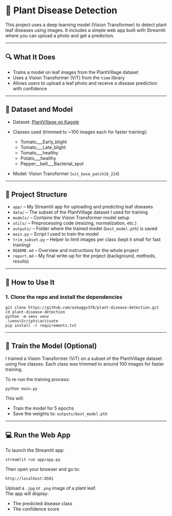 # 🌿 Plant Disease Detection

This project uses a deep learning model (Vision Transformer) to detect plant leaf diseases using images. It includes a simple web app built with Streamlit where you can upload a photo and get a prediction.

---

## 🔍 What It Does

- Trains a model on leaf images from the PlantVillage dataset
- Uses a Vision Transformer (ViT) from the `timm` library
- Allows users to upload a leaf photo and receive a disease prediction with confidence

---

## 🧠 Dataset and Model

- Dataset: [PlantVillage on Kaggle](https://www.kaggle.com/datasets/emmarex/plantdisease)
- Classes used (trimmed to ~100 images each for faster training):
  - Tomato___Early_blight
  - Tomato___Late_blight
  - Tomato___healthy
  - Potato___healthy
  - Pepper__bell___Bacterial_spot

- Model: Vision Transformer (`vit_base_patch16_224`)

---


## 📁 Project Structure

- `app/` – My Streamlit app for uploading and predicting leaf diseases  
- `data/` – The subset of the PlantVillage dataset I used for training  
- `models/` – Contains the Vision Transformer model setup  
- `utils/` – Preprocessing code (resizing, normalization, etc.)  
- `outputs/` – Folder where the trained model (`best_model.pth`) is saved  
- `main.py` – Script I used to train the model  
- `trim_subset.py` – Helper to limit images per class (kept it small for fast training)  
- `README.md` – Overview and instructions for the whole project  
- `report.md` – My final write-up for the project (background, methods, results)


---

## 🚀 How to Use It

### 1. Clone the repo and install the dependencies

```
git clone https://github.com/askaggs378/plant-disease-detection.git
cd plant-disease-detection
python -m venv venv
.\venv\Scripts\activate
pip install -r requirements.txt
```

---

## 🧪 Train the Model (Optional)

I trained a Vision Transformer (ViT) on a subset of the PlantVillage dataset using five classes. Each class was trimmed to around 100 images for faster training.

To re-run the training process:

```
python main.py
```


This will:
- Train the model for 5 epochs
- Save the weights to:
  `outputs/best_model.pth`


---

## 💻 Run the Web App

To launch the Streamlit app:

```
streamlit run app/app.py
```

Then open your browser and go to:

```
http://localhost:8501
```

Upload a `.jpg` or `.png` image of a plant leaf.  
The app will display:
- The predicted disease class
- The confidence score

